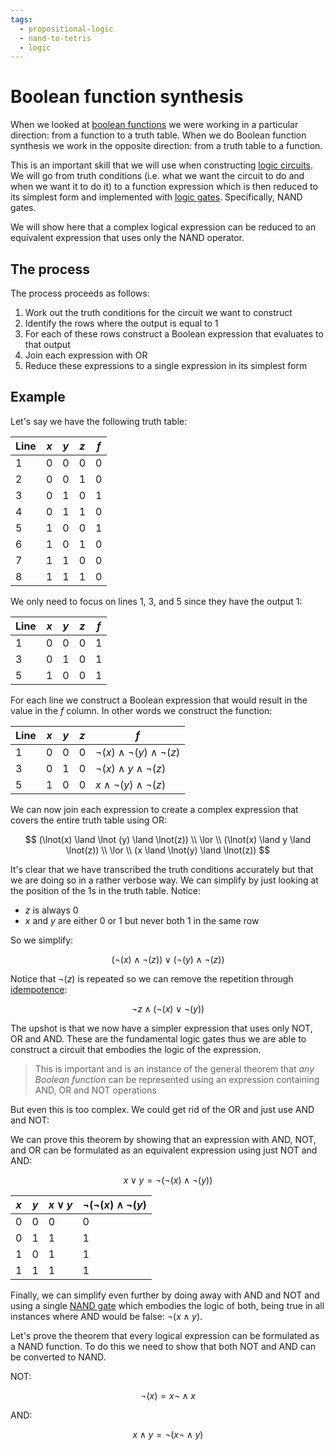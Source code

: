 ```yaml
---
tags:
  - propositional-logic
  - nand-to-tetris
  - logic
---
```


# Boolean function synthesis

When we looked at
[boolean functions](Boolean_functions.md) we were
working in a particular direction: from a function to a truth table. When we do
Boolean function synthesis we work in the opposite direction: from a truth table
to a function.

This is an important skill that we will use when constructing
[logic circuits](Digital_circuits.md).
We will go from truth conditions (i.e. what we want the circuit to do and when
we want it to do it) to a function expression which is then reduced to its
simplest form and implemented with
[logic gates](Logic_gates.md).
Specifically, NAND gates.

We will show here that a complex logical expression can be reduced to an
equivalent expression that uses only the NAND operator.

## The process

The process proceeds as follows:

1. Work out the truth conditions for the circuit we want to construct
2. Identify the rows where the output is equal to 1
3. For each of these rows construct a Boolean expression that evaluates to that
   output
4. Join each expression with OR
5. Reduce these expressions to a single expression in its simplest form

## Example

Let's say we have the following truth table:

| Line | $x$ | $y$ | $z$ | $f$ |
| ---- | --- | --- | --- | --- |
| 1    | 0   | 0   | 0   | 0   |
| 2    | 0   | 0   | 1   | 0   |
| 3    | 0   | 1   | 0   | 1   |
| 4    | 0   | 1   | 1   | 0   |
| 5    | 1   | 0   | 0   | 1   |
| 6    | 1   | 0   | 1   | 0   |
| 7    | 1   | 1   | 0   | 0   |
| 8    | 1   | 1   | 1   | 0   |

We only need to focus on lines 1, 3, and 5 since they have the output 1:

| Line | $x$ | $y$ | $z$ | $f$ |
| ---- | --- | --- | --- | --- |
| 1    | 0   | 0   | 0   | 1   |
| 3    | 0   | 1   | 0   | 1   |
| 5    | 1   | 0   | 0   | 1   |

For each line we construct a Boolean expression that would result in the value
in the $f$ column. In other words we construct the function:

| Line | $x$ | $y$ | $z$ | $f$                                       |
| ---- | --- | --- | --- | ----------------------------------------- |
| 1    | 0   | 0   | 0   | $\lnot(x) \land \lnot (y) \land \lnot(z)$ |
| 3    | 0   | 1   | 0   | $\lnot(x) \land y \land \lnot(z)$         |
| 5    | 1   | 0   | 0   | $x \land \lnot(y) \land \lnot(z)$         |

We can now join each expression to create a complex expression that covers the
entire truth table using OR:

$$
(\lnot(x) \land \lnot (y) \land \lnot(z)) \\ \lor \\ (\lnot(x) \land y \land \lnot(z)) \\ \lor \\  (x \land \lnot(y) \land \lnot(z))
$$

It's clear that we have transcribed the truth conditions accurately but that we
are doing so in a rather verbose way. We can simplify by just looking at the
position of the 1s in the truth table. Notice:

- $z$ is always 0
- $x$ and $y$ are either 0 or 1 but never both 1 in the same row

So we simplify:

$$
    (\lnot(x) \land \lnot(z)) \lor (\lnot(y) \land \lnot(z))
$$

Notice that $\lnot(z)$ is repeated so we can remove the repetition through
[idempotence](Boolean_algebra.md#idempotent-law):

$$
    \lnot z \land (\lnot(x) \lor \lnot(y))
$$

The upshot is that we now have a simpler expression that uses only NOT, OR and
AND. These are the fundamental logic gates thus we are able to construct a
circuit that embodies the logic of the expression.

> This is important and is an instance of the general theorem that _any Boolean
> function_ can be represented using an expression containing AND, OR and NOT
> operations

But even this is too complex. We could get rid of the OR and just use AND and
NOT:

We can prove this theorem by showing that an expression with AND, NOT, and OR
can be formulated as an equivalent expression using just NOT and AND:

$$
  x \lor y = \lnot(\lnot(x) \land \lnot(y))
$$

| $x$ | $y$ | $x \lor y$ | $\lnot(\lnot(x) \land \lnot(y)$ |
| --- | --- | ---------- | ------------------------------- |
| 0   | 0   | 0          | 0                               |
| 0   | 1   | 1          | 1                               |
| 1   | 0   | 1          | 1                               |
| 1   | 1   | 1          | 1                               |

Finally, we can simplify even further by doing away with AND and NOT and using a
single
[NAND gate](Logic_gates.md#nand-gate)
which embodies the logic of both, being true in all instances where AND would be
false: $\lnot (x \land  y)$.

Let's prove the theorem that every logical expression can be formulated as a
NAND function. To do this we need to show that both NOT and AND can be converted
to NAND.

NOT:

$$
  \lnot(x) = x \lnot\land x
$$

AND:

$$
  x \land y = \lnot(x \lnot\land y)
$$
